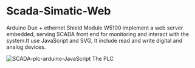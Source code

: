 # Scada-Simatic-Web
Arduino Due +   ethernet Shield Module W5100 implement a web server embedded, serving SCADA front end for monitoring and interact with the system.It use JavaScript and SVG, It include read and write digital and analog devices. 


<html>
<head></head>
<body>
<img src="web.jpg" alt="SCADA-plc-arduino-JavaScript"> 
The PLC  
  
</body>  
</tml>
